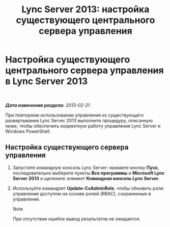 ﻿---
title: 'Lync Server 2013: настройка существующего центрального сервера управления'
TOCTitle: Настройка существующего центрального сервера управления
ms:assetid: d715b24a-1256-4a7c-a5ef-1cee41d6b733
ms:mtpsurl: https://technet.microsoft.com/ru-ru/library/JJ205315(v=OCS.15)
ms:contentKeyID: 49311328
ms.date: 05/19/2016
mtps_version: v=OCS.15
ms.translationtype: HT
---

# Настройка существующего центрального сервера управления в Lync Server 2013

 

_**Дата изменения раздела:** 2013-02-21_

При повторном использовании управления из существующего развертывания Lync Server 2013 выполните процедуру, описанную ниже, чтобы обеспечить корректную работу управления Lync Server и Windows PowerShell.

## Настройка существующего сервера управления

1.  Запустите командную консоль Lync Server: нажмите кнопку **Пуск**, последовательно выберите пункты **Все программы** и **Microsoft Lync Server 2013** и щелкните элемент **Командная консоль Lync Server**.

2.  Используйте командлет **Update-CsAdminRole**, чтобы обновить роли управления доступом на основе ролей (RBAC), сохраненные в управления.
    
    > [!note]  
    > При отсутствии ошибок вывод результатов не ожидается.
